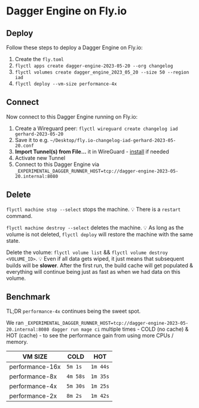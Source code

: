 # Dagger Engine on Fly.io

## Deploy

Follow these steps to deploy a Dagger Engine on Fly.io:

1. Create the `fly.toml`
2. `flyctl apps create dagger-engine-2023-05-20 --org changelog`
3. `flyctl volumes create dagger_engine_2023_05_20 --size 50 --region iad`
4. `flyctl deploy --vm-size performance-4x`

## Connect

Now connect to this Dagger Engine running on Fly.io:

1. Create a Wireguard peer: `flyctl wireguard create changelog iad gerhard-2023-05-20`
2. Save it to e.g. `~/Desktop/fly.io-changelog-iad-gerhard-2023-05-20.conf`
3. **Import Tunnel(s) from File...** it in WireGuard - [install](https://www.wireguard.com/install/) if needed
4. Activate new Tunnel
5. Connect to this Dagger Engine via `_EXPERIMENTAL_DAGGER_RUNNER_HOST=tcp://dagger-engine-2023-05-20.internal:8080`

## Delete

`flyctl machine stop --select` stops the machine. 💡 There is a `restart` command.

`flyctl machine destroy --select` deletes the machine. 💡 As long as the volume
is not deleted, `flyctl deploy` will restore the machine with the same state.

Delete the volume: `flyctl volume list` && `flyctl volume destroy <VOLUME_ID>`.
💡 Even if all data gets wiped, it just means that subsequent builds will be
**slower**. After the first run, the build cache will get populated &
everything will continue being just as fast as when we had data on this volume.

## Benchmark

TL;DR `performance-4x` continues being the sweet spot.

We ran
`_EXPERIMENTAL_DAGGER_RUNNER_HOST=tcp://dagger-engine-2023-05-20.internal:8080
dagger run mage ci` multiple times - COLD (no cache) & HOT (cache) - to see the
performance gain from using more CPUs / memory. 


| VM SIZE         | COLD     | HOT      |
| ---             | ---      | ---      |
| performance-16x | `5m 1s`  | `1m 44s` |
| performance-8x  | `4m 58s` | `1m 35s` |
| performance-4x  | `5m 30s` | `1m 25s` |
| performance-2x  | `8m 2s`  | `1m 42s` |
